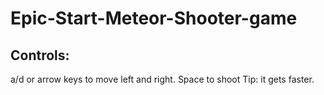 # Epic-Start-Meteor-Shooter-game
## Controls:
a/d or arrow keys to move left and right.
Space to shoot
Tip: it gets faster.
